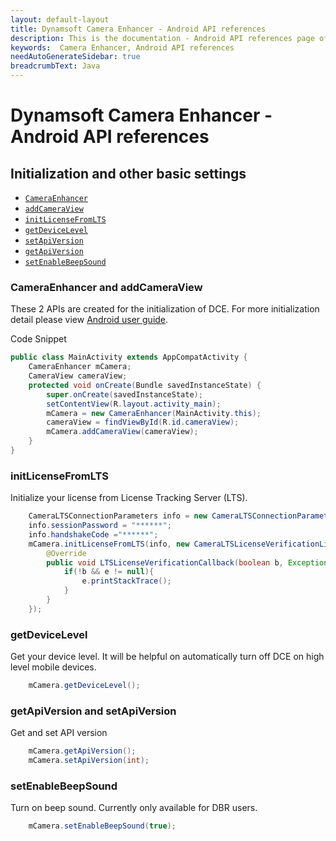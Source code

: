 ```yaml
---
layout: default-layout
title: Dynamsoft Camera Enhancer - Android API references
description: This is the documentation - Android API references page of Dynamsoft Camera Enhancer.
keywords:  Camera Enhancer, Android API references
needAutoGenerateSidebar: true
breadcrumbText: Java
---
```


# Dynamsoft Camera Enhancer - Android API references

## Initialization and other basic settings

- [`CameraEnhancer`](#CameraEnhancer-and-addCameraView)
- [`addCameraView`](#CameraEnhancer-and-addCameraView)
- [`initLicenseFromLTS`](#initLicenseFromLTS)
- [`getDeviceLevel`](#getDeviceLevel)
- [`setApiVersion`](#getApiVersion-and-setApiVersion)
- [`getApiVersion`](#getApiVersion-and-setApiVersion)
- [`setEnableBeepSound`](#setEnableBeepSound)

### CameraEnhancer and addCameraView

These 2 APIs are created for the initialization of DCE. For more initialization detail please view [Android user guide]().
    
Code Snippet
```java
public class MainActivity extends AppCompatActivity {
    CameraEnhancer mCamera;
    CameraView cameraView;
    protected void onCreate(Bundle savedInstanceState) {
        super.onCreate(savedInstanceState);
        setContentView(R.layout.activity_main);
        mCamera = new CameraEnhancer(MainActivity.this);
        cameraView = findViewById(R.id.cameraView);
        mCamera.addCameraView(cameraView);
    }
}  
```

### initLicenseFromLTS

Initialize your license from License Tracking Server (LTS).
```java
    CameraLTSConnectionParameters info = new CameraLTSConnectionParameters();
    info.sessionPassword = "******";
    info.handshakeCode ="******";
    mCamera.initLicenseFromLTS(info, new CameraLTSLicenseVerificationListener() {
        @Override
        public void LTSLicenseVerificationCallback(boolean b, Exception e) {
            if(!b && e != null){
                e.printStackTrace();
            }
        }
    });
```

### getDeviceLevel

Get your device level. It will be helpful on automatically turn off DCE on high level mobile devices. 
```java
    mCamera.getDeviceLevel();
```

### getApiVersion and setApiVersion

Get and set API version
```java
    mCamera.getApiVersion();
    mCamera.setApiVersion(int);
```

### setEnableBeepSound

Turn on beep sound. Currently only available for DBR users.
```java
    mCamera.setEnableBeepSound(true);
```
